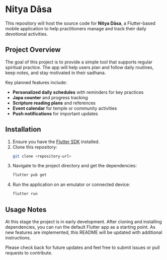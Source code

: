 # Nitya Dāsa

This repository will host the source code for **Nitya Dāsa**, a Flutter-based mobile application to help practitioners manage and track their daily devotional activities.

## Project Overview

The goal of this project is to provide a simple tool that supports regular spiritual practice. The app will help users plan and follow daily routines, keep notes, and stay motivated in their sadhana.

Key planned features include:

- **Personalized daily schedules** with reminders for key practices
- **Japa counter** and progress tracking
- **Scripture reading plans** and references
- **Event calendar** for temple or community activities
- **Push notifications** for important updates

## Installation

1. Ensure you have the [Flutter SDK](https://flutter.dev/) installed.
2. Clone this repository:
   ```bash
   git clone <repository-url>
   ```
3. Navigate to the project directory and get the dependencies:
   ```bash
   flutter pub get
   ```
4. Run the application on an emulator or connected device:
   ```bash
   flutter run
   ```

## Usage Notes

At this stage the project is in early development. After cloning and installing dependencies, you can run the default Flutter app as a starting point. As new features are implemented, this README will be updated with additional instructions.

Please check back for future updates and feel free to submit issues or pull requests to contribute.
